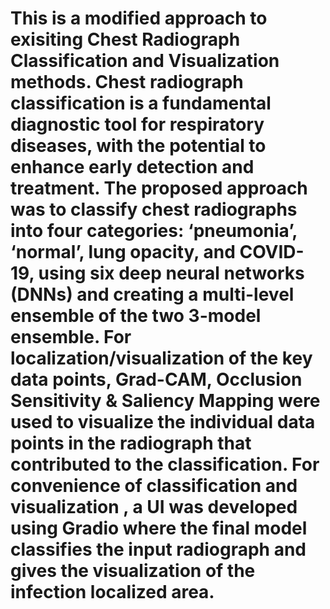 # This is a modified approach to exisiting Chest Radiograph Classification and Visualization methods. Chest radiograph classification is a fundamental diagnostic tool for respiratory diseases, with the potential to enhance early detection and treatment. The proposed approach was to classify chest radiographs into four categories: ‘pneumonia’, ‘normal’, lung opacity, and COVID-19, using six deep neural networks (DNNs) and creating a multi-level ensemble of the two 3-model ensemble. For localization/visualization of the key data points, Grad-CAM, Occlusion Sensitivity & Saliency Mapping were used to visualize the individual data points in the radiograph that contributed to the classification. For convenience of classification and visualization , a UI was developed using Gradio where the final model classifies the input radiograph and gives the visualization of the infection localized area.
